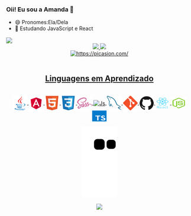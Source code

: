 ### Oii! Eu sou a Amanda   🌺
- 😄 Pronomes:Ela/Dela
- 🌱 Estudando JavaScript e React

<img align="center" width="850" src="https://i.pinimg.com/originals/2c/93/f8/2c93f8e12b88e39cb4ff926ed3b9133f.gif"/>

<div align=center>
  <a href="https://beacons.al/amanda-prado">  
  <img height=“180em” src="https://github-readme-stats.vercel.app/api?username=amanda-prado&show_icons=true&theme=dracula&include_all_comits=true&count_private=true"/>
  <img height=“180em” src="https://github-readme-stats.vercel.app/api/top-langs/?username=amanda-prado&layout=compact&langs_count=16&theme=dracula"/>
</div>
  
<div align=center>
  <a href="">
    <img src="https://media.discordapp.net/attachments/956024755599843338/956024859123650560/picasion.com_f0bb32843c683989d248db1d45c6a659.gif" width="300" height="300" border="0" alt="https://picasion.com/" /></a><br /><a href="https://picasion.com/">
  </div>
  
<br>
  
  <!--Skills -->
 <h2 align = center>
 Linguagens em Aprendizado
</h2>
  
<div align="center">
 <div style="display: inline_block"><br>
  <img align="center" alt="Java" height="40" width="40"  src="https://raw.githubusercontent.com/devicons/devicon/master/icons/java/java-original.svg" />
  <img align="center" alt="Angular" height="40" width="40" src="https://raw.githubusercontent.com/github/explore/80688e429a7d4ef2fca1e82350fe8e3517d3494d/topics/angular/angular.png" />
  <img align="center" alt="HTML" height="40" width="40" src="https://raw.githubusercontent.com/devicons/devicon/master/icons/html5/html5-original.svg" />
  <img align="center" alt="CSS" height="40" width="40" src="https://raw.githubusercontent.com/devicons/devicon/master/icons/css3/css3-original.svg" />
  <img align="center" alt="SCSS" height="40" width="40" src="https://raw.githubusercontent.com/github/explore/80688e429a7d4ef2fca1e82350fe8e3517d3494d/topics/sass/sass.png" />
  <img align="center" alt="Js" height="40" width="40" src="https://cdn.jsdelivr.net/gh/devicons/devicon/icons/javascript/javascript-original.svg" />
  <img align="center" alt="MySql" height="40" width="40" src="https://raw.githubusercontent.com/devicons/devicon/master/icons/mysql/mysql-original.svg" />
  <img align="center" alt="Git" width="40" height="40" style="max-width:100%;" src="https://raw.githubusercontent.com/devicons/devicon/master/icons/git/git-original.svg" />
  <img align="center" alt="GitHub" width="40" height="40" style="max-width:100%;" src="https://raw.githubusercontent.com/devicons/devicon/master/icons/github/github-original.svg" />
  <img align="center" alt="ReactJS" title="ReactJS" height="30" width="40" src="https://raw.githubusercontent.com/devicons/devicon/master/icons/react/react-original-wordmark.svg" />
  <img align="center" alt="NodeJS" title="NodeJS" height="30" width="40" src="https://raw.githubusercontent.com/devicons/devicon/master/icons/nodejs/nodejs-original.svg"/>
  <img align="center" alt="TypeScript" title="TypeScript" height="30" width="40" src="https://raw.githubusercontent.com/devicons/devicon/master/icons/typescript/typescript-original.svg"/>

</div>

  <div>
 
 
![Snake animation](https://github.com/amanda-prado/amanda-prado/blob/output/github-contribution-grid-snake.svg)
 
</div>

  <div align=center>
    <img src="https://github.com/punitkmryh/punitkmryh/blob/master/wave.svg" />
  </div>

